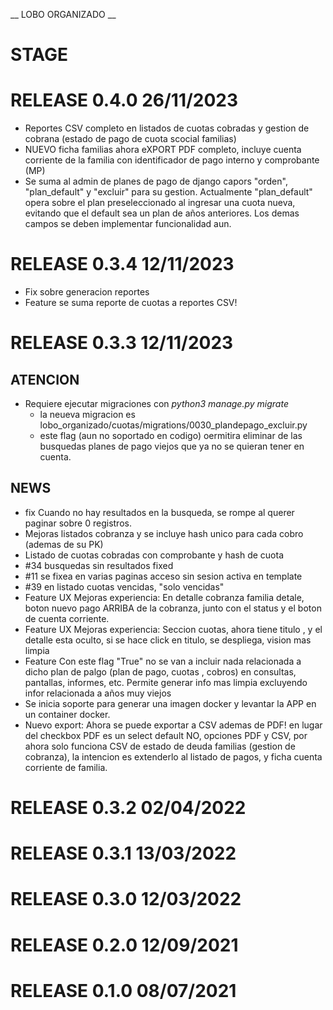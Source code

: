 __ LOBO ORGANIZADO __

# STAGE

# RELEASE 0.4.0 26/11/2023
* Reportes CSV completo en listados de cuotas cobradas y gestion de cobrana (estado de pago de cuota scocial familias)
* NUEVO ficha familias ahora eXPORT PDF completo, incluye cuenta corriente de la familia con identificador de pago interno y comprobante (MP)
* Se suma al admin de planes de pago de django capors "orden", "plan_default" y "excluir" para su gestion. Actualmente "plan_default" opera sobre el plan preseleccionado al ingresar una cuota nueva, evitando que el default sea un plan de años anteriores. Los demas campos se deben implementar funcionalidad aun.

# RELEASE 0.3.4 12/11/2023
* Fix sobre generacion reportes
* Feature se suma reporte de cuotas a reportes CSV!

# RELEASE 0.3.3 12/11/2023

## ATENCION
* Requiere ejecutar migraciones con _python3 manage.py migrate_
  *  la neueva migracion es lobo_organizado/cuotas/migrations/0030_plandepago_excluir.py
  *  este flag (aun no soportado en codigo) oermitira eliminar de las busquedas planes de pago viejos que ya no se quieran tener en cuenta. 

## NEWS
* fix Cuando no hay resultados en la busqueda, se rompe al querer paginar sobre 0 registros.
* Mejoras listados cobranza y se incluye hash unico para cada cobro (ademas de su PK)
* Listado de cuotas cobradas con comprobante y hash de cuota
* #34 busquedas sin resultados  fixed
* #11 se fixea en varias paginas acceso sin sesion activa en template
* #39 en listado cuotas vencidas, "solo vencidas"
* Feature UX Mejoras experiencia: En detalle cobranza familia detale, boton nuevo pago ARRIBA de la cobranza, junto con el status y el boton de cuenta corriente.
* Feature UX Mejoras experiencia: Seccion cuotas, ahora tiene titulo , y el detalle esta oculto, si se hace click en titulo, se despliega, vision mas limpia
* Feature Con este flag "True" no se van a incluir nada relacionada a dicho plan de palgo (plan de pago, cuotas , cobros) en consultas, pantallas, informes, etc.
Permite generar info mas limpia excluyendo infor relacionada a años muy viejos
* Se inicia soporte para generar una imagen docker y levantar la APP en un container docker.
* Nuevo export: Ahora se puede exportar a CSV ademas de PDF! en lugar del checkbox PDF es un select default NO, opciones PDF y CSV, por ahora solo funciona CSV de estado de deuda familias (gestion de cobranza), la intencion es extenderlo al listado de pagos, y ficha cuenta corriente de familia.


# RELEASE 0.3.2 02/04/2022

# RELEASE 0.3.1 13/03/2022

# RELEASE 0.3.0 12/03/2022

# RELEASE 0.2.0 12/09/2021

# RELEASE 0.1.0 08/07/2021
